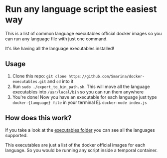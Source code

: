 # Run any language script the easiest way

This is a list of common language executables official docker images so you can run any language file with just one command.

It's like having all the language executables installed!

## Usage
1. Clone this repo: `git clone https://github.com/Smarina/docker-executables.git` and `cd` into it
2. Run `sudo ./export_to_bin_path.sh`. This will move all the language executables into `/usr/local/bin` so you can run 
them anywhere
3. You're done! Now you have an executable for each language just type `docker-{language} file` in your terminal
Ej. `docker-node index.js`

## How does this work?
If you take a look at the [executables folder](https://github.com/Smarina/docker-executables/tree/master/executables) 
you can see all the languages supported.

This executables are just a list of the docker official images for each language. So you would be running any script
inside a temporal container.
